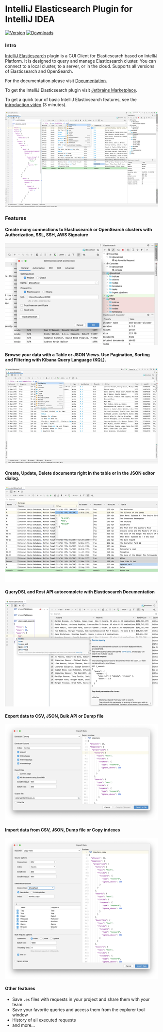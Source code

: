 # IntelliJ Elasticsearch Plugin for IntelliJ IDEA

[![Version](https://img.shields.io/jetbrains/plugin/v/org.elasticsearch4idea.svg)](https://plugins.jetbrains.com/plugin/org.elasticsearch4idea)
[![Downloads](https://img.shields.io/jetbrains/plugin/d/org.elasticsearch4idea.svg)](https://plugins.jetbrains.com/plugin/org.elasticsearch4idea)

### Intro

[IntelliJ Elasticsearch](https://www.intellij-elasticsearch.com/) plugin is a GUI Client for Elasticsearch based on IntelliJ Platform.
It is designed to query and manage Elasticsearch cluster.
You can connect to a local cluster, to a server, or in the cloud.
Supports all versions of Elasticsearch and OpenSearch.

For the documentation please visit [Documentation](https://www.intellij-elasticsearch.com/docs/getting-started/overview/).

To get the IntelliJ Elasticsearch plugin visit [Jetbrains Marketplace](https://plugins.jetbrains.com/plugin/14512-elasticsearch).


To get a quick tour of basic IntelliJ Elasticsearch features, see the [introduction video](https://youtu.be/lSsnPGMG830) (3 minutes).

![IntelliJ Elasticsearch plugin](images/IntelliJ-Elasticsearch-plugin.webp)

### Features

#### Create many connections to Elasticsearch or OpenSearch clusters with Authorization, SSL, SSH, AWS Signature
![multiple connections to ES](images/multiple_connections_to_elasticsearch.webp)


#### Browse your data with a Table or JSON Views. Use Pagination, Sorting and Filtering with Kibana Query Language (KQL).
![browse and manage indices](images/browse_and_manage_data.webp)


#### Create, Update, Delete documents right in the table or in the JSON editor dialog.
![Create, Update, Delete documents](images/crud.webp)


#### QueryDSL and Rest API autocomplete with Elasticsearch Documentation
![queryDSL autocomplete](images/QueryDSL_autocomplete.webp)


#### Export data to CSV, JSON, Bulk API or Dump file
![Export data](images/export_data.webp)


#### Import data from CSV, JSON, Dump file or Copy indexes
![Import data](images/import_data.webp)


#### Other features
- Save `.es` files with requests in your project and share them with your team 
- Save your favorite queries and access them from the explorer tool window
- History of all executed requests
- and more...
